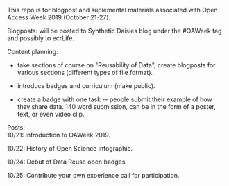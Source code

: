 This repo is for blogpost and suplemental materials associated with Open Access Week 2019 (October 21-27).

Blogposts: will  be posted to Synthetic Daisies blog under the #OAWeek tag and possibly to ecrLife.

Content planning:

* take sections of course on "Reusability of Data", create blogposts for various sections (different types of file format).

* introduce badges and curriculum (make public).

* create a badge with one task -- people submit their example of how they share data. 140 word submission, can be in the form of a poster, text, or even video clip.

Posts:  
10/21: Introduction to OAWeek 2019.  

10/22: History of Open Science infographic.  

10/24: Debut of Data Reuse open badges.  

10/25: Contribute your own experience call for participation.  
